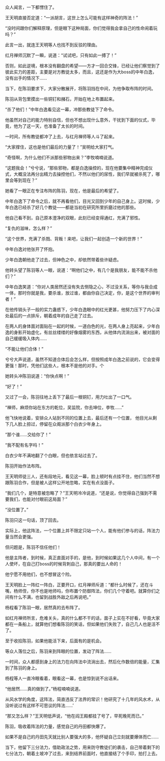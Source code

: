 众人闻言，一下都愣住了。

王天明直接否定道：“一派胡言，这世上怎么可能有这样神奇的阵法！”

“没时间跟你们解释原理，但是眼下这种局面，你们觉得我会拿自己的性命闹着玩吗？”

此言一出，就连王天明等人也找不到反驳的理由。

红月禅师沉默了一瞬，说道：“试试吧，只有如此一搏了！”

否则，如此逆境，根本没有翻盘的希望——方才一回合交锋，已经让他们察觉到了彼此实力的差距，主要是对方教徒太多，而且，这还是作为大boss的中年白逸，没有出手的情况下……

当下，在陈羽要求下，大家分散展开，将陈羽挡在中间，为他争取布阵的时间。

陈羽从背包里摸出一些铜钉和赭石，开始在地上布置起来。

“杀了他们！”中年白逸看见这一幕，冲那些教徒下了命令。

他虽然对自己的能力特别自信，但也不想出现什么意外，干扰到下面的仪式，毕竟，他为了这一天，也准备了太长的时间。

一时间，所有教徒都冲了上去，与红月禅师等人斗了起来。

“大家撑住，这也是他们最后的力量了！”吴明给大家打气。

“奇怪啊，为什么他们不派那些邪物出来？”李牧喃喃说道。

“这题我会！”兮兮说，“那些邪物，都是白逸操控的，现在他要集中精神完成仪式，大概没法再分出精力去操控他们，不然以他们的尿性，我们早就被杀死了，哪里会等到现在？”

她看了一眼正在专注布阵的陈羽，现在，他是最后的希望了。

中年白逸下了命令之后，就不再看他们，目光又回到少年的自己身上。这时候，少年白逸已经杀了好几个教徒——都是当初在研究所里折磨过他的那些。

他自己看不到，自己原本澄净的双眼，此刻已经变得通红，充满了邪性。

“复仇的滋味，怎么样？”

“这个世界，充满了杀戮、背叛！来吧，让我们一起创造一个新的世界！”

中年白逸对他张开了怀抱。

少年白逸朝他走了过去，但神色之中，却依然带着些许疑虑。

他转头望了陈羽等人一眼，说道：“啊他们之中，有几个是我朋友，能不能不杀他们？”

中年白逸笑道：“你对人类居然还没有失去恻隐之心，不过没关系，等你与我合成一体，那时你就是我，要杀谁，放过谁，都由你自己决定，你，是这个世界的审判者！”

在他传销头子一般的实力蛊惑下，少年白逸眼中的红光更甚，他努力压下了内心深处最后的一点排斥，朝着成年的自己走了过去。

在两人的身体面对面贴在一起的时候，一道白色的光，在两人身上亮起来，少年白逸的身影开始虚化，有丝丝缕缕的好像烟雾的东西，从他体内流淌出来，被对面的自己缓缓吸入体内……

“不能让他们合体！”

兮兮大声说道，虽然不知道合体后会怎么样，但按照成年白逸之前说的，它会变得更强！那时，凭他们这些人，根本不是他的对手。个

她转头冲陈羽说道：“你快点啊！”

“好了！”

又过了一会，陈羽往地上丢下了最后一根铜钉，用力吐出了一口气。

“禅师，麻烦你站在东方的乾位，吴监院，你去坤位，李牧……”

他飞快地说着，安排众人站到不同的位置上去，最后还有一个位置， 他目光从剩下几人脸上掠过，停留在众阁派那个白衣少年身上。

“那个谁……交给你了！”

“我不配有名字吗！”

白衣少年不满地翻了个白眼，但也依言站过去了。

陈羽开始作法布阵。

王天明师徒三人，还有段地元，看见这一幕，脸上顿时有点挂不住，他们当然不想跟陈羽合作，但是被人这样公开地忽略，实在有点没面子。

“我们几个，是特意被忽略了？”王天明冷冷说道，“还是说，你觉得自己强到不需要我们，也能对付眼前这局面？”

“没位置了。”

陈羽只这一句话，顶了回去。

实际上，他这阵法，一个位置上并不限定只站一个人，能有他们参与的话，阵法力量当然会更强。

但问题是，陈羽不信任他们！

他是主阵者，到时候，真正直面对手的，是他，到时候如果这几个人中间，有一个人使坏，在自己打boss的时候背刺自己，那真的要出人命的！

他宁愿不用他们，也不想冒这个险。

王天明脸上一阵红一阵白，正要开口，红月禅师斥道：“都什么时候了，还在斗嘴，杨师侄，你不也是地师吗，你布置个防御阵法，你们几个守着吧。就算你们之间有什么不满，也留到战胜外敌之后再说吧。”

杨程看了陈羽一眼，居然真的去布阵了。

如红月禅师所言，危难关头，真的什么都不干的话，面子上实在不好看，毕竟大家都在一条船上，就算他们想看陈羽的笑话，但如果他们失败了，自己几人也是活不了。

至于收拾陈羽，如果他能活下来，后面有的是机会。

等众人落位之后，陈羽来到阵眼的位置，发动了阵法……

一时间，众人都感到身上的法力在向阵法中流淌出去，然后化作数倍的能量，汇集到了陈羽的身上。

杨程等人一直冷眼看着，眼看这一幕，也是惊到说不出话来。

“他居然……真的做到了。”杨程喃喃说道。

从风水学的角度，这阵法，简直违反了法界的常识！他研究了十几年的风水术，从没听说过有这样不可思议的阵法……’

“那又怎么样？”王天明低声说，“他在阎王殿都挂了号了，早死晚死而已。”

陈羽，吸收着阵法的力量，感觉自己的丹田都快爆了。

如果不是自己的丹田先天就比别人要强大的多，他怀疑自己立刻就要爆体而亡……

当下，他留下三分法力，借助政法之势，用来防守教徒们的袭击，自己带着剩下的七分法力，朝着土坡冲了过去，来到结界前面时，他直接结了个手印，拍打上去。
